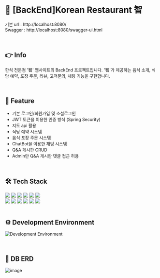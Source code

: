 #	:stew: [BackEnd]Korean Restaurant 智
기본 url : http://localhost:8080/ <br>
Swagger : http://localhost:8080/swagger-ui.html

<br>

## :point_right: Info
한식 전문점 '智' 웹사이트의 BackEnd 프로젝트입니다.
'智'가 제공하는 음식 소개, 식당 예약, 포장 주문, 리뷰, 고객문의, 채팅 기능을 구현합니다.

<br>

## :pushpin: Feature
- 기본 로그인/회원가입 및 소셜로그인
- JWT 토큰을 이용한 인증 방식 (Spring Security)
- 지도 api 활용
- 식당 예약 시스템
- 음식 포장 주문 시스템
- ChatBot을 이용한 채팅 시스템
- Q&A 게시판 CRUD
- Admin만 Q&A 게시판 댓글 접근 허용

<br>

## :hammer_and_wrench: Tech Stack
<div>
<img src="https://img.shields.io/badge/JAVA-007396?style=flat-square&logo=JAVA&logoColor=white" />
<img src="https://img.shields.io/badge/SpringBoot-6DB33F?style=flat-square&logo=SpringBoot&logoColor=white" />
<img src="https://img.shields.io/badge/JPA-071D49?style=flat-square&logo=JPA&logoColor=white" />
<img src="https://img.shields.io/badge/Gradle-02303A?style=flat-square&logo=Gradle&logoColor=white" />
<img src="https://img.shields.io/badge/Lombok-02303A?style=flat-square&logo=Lombok&logoColor=white" />  
<img src="https://img.shields.io/badge/Swagger-85EA2D?style=flat-square&logo=Swagger&logoColor=white" />
</div>
<div>
<img src="https://img.shields.io/badge/HTML5-E34F26?style=flat-square&logo=HTML5&logoColor=white" />
<img src="https://img.shields.io/badge/CSS3-1572B6?style=flat-square&logo=CSS3&logoColor=white" />
<img src="https://img.shields.io/badge/JavaScript-F7DF1E?style=flat-square&logo=JavaScript&logoColor=white" />
<img src="https://img.shields.io/badge/React-61DAFB?style=flat-square&logo=React&logoColor=skyblue" />
<img src="https://img.shields.io/badge/jQuery-0769AD?style=flat-square&logo=jQuery&logoColor=white" />
<img src="https://img.shields.io/badge/BootStrap-7952B3?style=flat-square&logo=BootStrap&logoColor=white" />
</div>

<br>

## :gear: Development Environment
![Development Environment](https://user-images.githubusercontent.com/82142527/179344033-a7714fda-8f85-4e7d-9874-a6ad80aa9831.png)

<br>

## :open_file_folder: DB ERD
![image](https://user-images.githubusercontent.com/82142527/179343011-7370b77b-0aad-45cf-bb46-6f965553428f.png)

<br>
